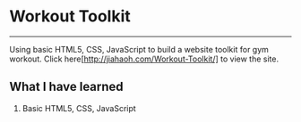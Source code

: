 # Workout Toolkit
-----------------
Using basic HTML5, CSS, JavaScript to build a website toolkit for gym workout.
Click here[http://jiahaoh.com/Workout-Toolkit/] to view the site. 

## What I have learned
  1. Basic HTML5, CSS, JavaScript
